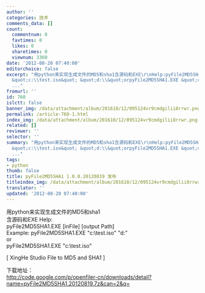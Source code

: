 ```yaml
---
author: ''
categories: 技术
comments_data: []
count:
  commentnum: 0
  favtimes: 0
  likes: 0
  sharetimes: 0
  viewnum: 3360
date: '2012-08-20 07:40:00'
editorchoice: false
excerpt: "用python来实现生成文件的MD5和sha1含源码和EXE\r\nHelp:pyFile2MD5SHA1.EXE  Example: pyFile2MD5SHA1.EXE
  &quot;c:\\test.iso&quot; &quot;d:\\&quot;orpyFile2MD5SHA1.EXE &quot;c:\\test.iso&quot;\r\n\r\n下载地址：http://code.google.com/p/openfiler-cn
  ..."
fromurl: ''
id: 760
islctt: false
banner_img: /data/attachment/album/201610/12/095124vr9cmdgilii8rrwr.png
permalink: /article-760-1.html
index_img: /data/attachment/album/201610/12/095124vr9cmdgilii8rrwr.png
related: []
reviewer: ''
selector: ''
summary: "用python来实现生成文件的MD5和sha1含源码和EXE\r\nHelp:pyFile2MD5SHA1.EXE  Example: pyFile2MD5SHA1.EXE
  &quot;c:\\test.iso&quot; &quot;d:\\&quot;orpyFile2MD5SHA1.EXE &quot;c:\\test.iso&quot;\r\n\r\n下载地址：http://code.google.com/p/openfiler-cn
  ..."
tags:
- python
thumb: false
title: pyFile2MD5SHA1 1.0.0.20120819 发布
titleindex_img: /data/attachment/album/201610/12/095124vr9cmdgilii8rrwr.png
translator: ''
updated: '2012-08-20 07:40:00'
---
```


用python来实现生成文件的MD5和sha1  
含源码和EXE
Help:  
pyFile2MD5SHA1.EXE [inFile] [output Path]  
Example: pyFile2MD5SHA1.EXE "c:\test.iso" "d:\"  
or  
pyFile2MD5SHA1.EXE "c:\test.iso"


[ XingHe Studio File to MD5 and SHA1 ]


下载地址：  
<http://code.google.com/p/openfiler-cn/downloads/detail?name=pyFile2MD5SHA1.20120819.7z&can=2&q=>